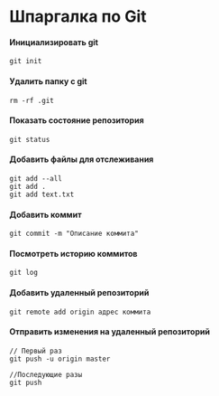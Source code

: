 # Шпаргалка по Git

#### Инициализировать git

`git init`

#### Удалить папку с git

`rm -rf .git`

#### Показать состояние репозитория

`git status`

#### Добавить файлы для отслеживания

```
git add --all
git add .
git add text.txt
```

#### Добавить коммит

`git commit -m "Описание коммита"`

#### Посмотреть историю коммитов

`git log`

#### Добавить удаленный репозиторий

`git remote add origin адрес коммита`

#### Отправить изменения на удаленный репозиторий

```
// Первый раз
git push -u origin master

//Последующие разы
git push
```
